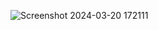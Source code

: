 ![Screenshot 2024-03-20 172111](https://github.com/radioactivityy/Invoice_TASK1/assets/74931303/2745b186-2061-4b1c-ac2f-170e48e22b5a)
